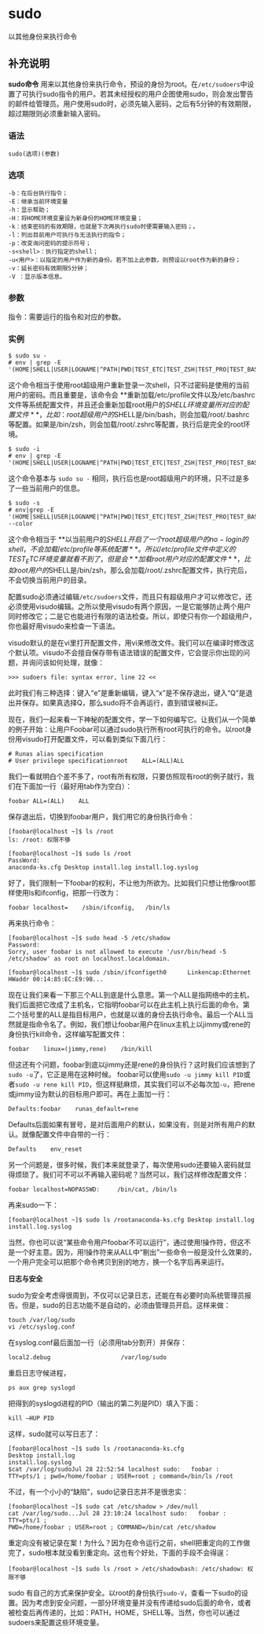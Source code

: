 sudo
===

以其他身份来执行命令

## 补充说明

**sudo命令** 用来以其他身份来执行命令，预设的身份为root。在`/etc/sudoers`中设置了可执行sudo指令的用户。若其未经授权的用户企图使用sudo，则会发出警告的邮件给管理员。用户使用sudo时，必须先输入密码，之后有5分钟的有效期限，超过期限则必须重新输入密码。

###  语法 

```shell
sudo(选项)(参数)
```

###  选项 

```shell
-b：在后台执行指令；
-E：继承当前环境变量
-h：显示帮助；
-H：将HOME环境变量设为新身份的HOME环境变量；
-k：结束密码的有效期限，也就是下次再执行sudo时便需要输入密码；。
-l：列出目前用户可执行与无法执行的指令；
-p：改变询问密码的提示符号；
-s<shell>：执行指定的shell；
-u<用户>：以指定的用户作为新的身份。若不加上此参数，则预设以root作为新的身份；
-v：延长密码有效期限5分钟；
-V ：显示版本信息。
```

###  参数 

指令：需要运行的指令和对应的参数。

###  实例 

```shell
$ sudo su -
# env | grep -E '(HOME|SHELL|USER|LOGNAME|^PATH|PWD|TEST_ETC|TEST_ZSH|TEST_PRO|TEST_BASH|TEST_HOME|SUDO)'
```

这个命令相当于使用root超级用户重新登录一次shell，只不过密码是使用的当前用户的密码。而且重要是，该命令会 **重新加载/etc/profile文件以及/etc/bashrc文件等系统配置文件，并且还会重新加载root用户的$SHELL环境变量所对应的配置文件** ，比如：root超级用户的$SHELL是/bin/bash，则会加载/root/.bashrc等配置。如果是/bin/zsh，则会加载/root/.zshrc等配置，执行后是完全的root环境。

```shell
$ sudo -i
# env | grep -E '(HOME|SHELL|USER|LOGNAME|^PATH|PWD|TEST_ETC|TEST_ZSH|TEST_PRO|TEST_BASH|TEST_HOME|SUDO)'
```

这个命令基本与 `sudo su -` 相同，执行后也是root超级用户的环境，只不过是多了一些当前用户的信息。

```shell
$ sudo -s
# env|grep -E '(HOME|SHELL|USER|LOGNAME|^PATH|PWD|TEST_ETC|TEST_ZSH|TEST_PRO|TEST_BASH|TEST_HOME|SUDO)'  --color
```

这个命令相当于 **以当前用户的$SHELL开启了一个root超级用户的no-login的shell，不会加载/etc/profile等系统配置** 。所以/etc/profile文件中定义的TEST_ETC环境变量就看不到了，但是会**加载root用户对应的配置文件**，比如root用户的$SHELL是/bin/zsh，那么会加载/root/.zshrc配置文件，执行完后，不会切换当前用户的目录。

配置sudo必须通过编辑`/etc/sudoers`文件，而且只有超级用户才可以修改它，还必须使用visudo编辑。之所以使用visudo有两个原因，一是它能够防止两个用户同时修改它；二是它也能进行有限的语法检查。所以，即使只有你一个超级用户，你也最好用visudo来检查一下语法。

visudo默认的是在vi里打开配置文件，用vi来修改文件。我们可以在编译时修改这个默认项。visudo不会擅自保存带有语法错误的配置文件，它会提示你出现的问题，并询问该如何处理，就像：

```shell
>>> sudoers file: syntax error, line 22 <<
```

此时我们有三种选择：键入“e”是重新编辑，键入“x”是不保存退出，键入“Q”是退出并保存。如果真选择Q，那么sudo将不会再运行，直到错误被纠正。

现在，我们一起来看一下神秘的配置文件，学一下如何编写它。让我们从一个简单的例子开始：让用户Foobar可以通过sudo执行所有root可执行的命令。以root身份用visudo打开配置文件，可以看到类似下面几行：

```shell
# Runas alias specification
# User privilege specificationroot    ALL=(ALL)ALL
```

我们一看就明白个差不多了，root有所有权限，只要仿照现有root的例子就行，我们在下面加一行（最好用tab作为空白）：

```shell
foobar ALL=(ALL)    ALL
```

保存退出后，切换到foobar用户，我们用它的身份执行命令：

```shell
[foobar@localhost ~]$ ls /root
ls: /root: 权限不够

[foobar@localhost ~]$ sudo ls /root
PassWord:
anaconda-ks.cfg Desktop install.log install.log.syslog
```

好了，我们限制一下foobar的权利，不让他为所欲为。比如我们只想让他像root那样使用ls和ifconfig，把那一行改为：

```shell
foobar localhost=    /sbin/ifconfig,   /bin/ls
```

再来执行命令：

```shell
[foobar@localhost ~]$ sudo head -5 /etc/shadow
Password:
Sorry, user foobar is not allowed to execute '/usr/bin/head -5 /etc/shadow' as root on localhost.localdomain.

[foobar@localhost ~]$ sudo /sbin/ifconfigeth0      Linkencap:Ethernet HWaddr 00:14:85:EC:E9:9B...
```

现在让我们来看一下那三个ALL到底是什么意思。第一个ALL是指网络中的主机，我们后面把它改成了主机名，它指明foobar可以在此主机上执行后面的命令。第二个括号里的ALL是指目标用户，也就是以谁的身份去执行命令。最后一个ALL当然就是指命令名了。例如，我们想让foobar用户在linux主机上以jimmy或rene的身份执行kill命令，这样编写配置文件：

```shell
foobar    linux=(jimmy,rene)    /bin/kill
```

但这还有个问题，foobar到底以jimmy还是rene的身份执行？这时我们应该想到了`sudo -u`了，它正是用在这种时候。 foobar可以使用`sudo -u jimmy kill PID`或者`sudo -u rene kill PID`，但这样挺麻烦，其实我们可以不必每次加`-u`，把rene或jimmy设为默认的目标用户即可。再在上面加一行：

```shell
Defaults:foobar    runas_default=rene
```

Defaults后面如果有冒号，是对后面用户的默认，如果没有，则是对所有用户的默认。就像配置文件中自带的一行：

```shell
Defaults    env_reset
```

另一个问题是，很多时候，我们本来就登录了，每次使用sudo还要输入密码就显得烦琐了。我们可不可以不再输入密码呢？当然可以，我们这样修改配置文件：

```shell
foobar localhost=NOPASSWD:     /bin/cat, /bin/ls
```

再来sudo一下：

```shell
[foobar@localhost ~]$ sudo ls /rootanaconda-ks.cfg Desktop install.log
install.log.syslog
```

当然，你也可以说“某些命令用户foobar不可以运行”，通过使用!操作符，但这不是一个好主意。因为，用!操作符来从ALL中“剔出”一些命令一般是没什么效果的，一个用户完全可以把那个命令拷贝到别的地方，换一个名字后再来运行。

 **日志与安全** 

sudo为安全考虑得很周到，不仅可以记录日志，还能在有必要时向系统管理员报告。但是，sudo的日志功能不是自动的，必须由管理员开启。这样来做：

```shell
touch /var/log/sudo
vi /etc/syslog.conf
```

在syslog.conf最后面加一行（必须用tab分割开）并保存：

```shell
local2.debug                    /var/log/sudo
```

重启日志守候进程，

```shell
ps aux grep syslogd
```

把得到的syslogd进程的PID（输出的第二列是PID）填入下面：

```shell
kill –HUP PID
```

这样，sudo就可以写日志了：

```shell
[foobar@localhost ~]$ sudo ls /rootanaconda-ks.cfg
Desktop install.log
install.log.syslog
$cat /var/log/sudoJul 28 22:52:54 localhost sudo:   foobar :
TTY=pts/1 ; pwd=/home/foobar ; USER=root ; command=/bin/ls /root
```

不过，有一个小小的“缺陷”，sudo记录日志并不是很忠实：

```shell
[foobar@localhost ~]$ sudo cat /etc/shadow > /dev/null
cat /var/log/sudo...Jul 28 23:10:24 localhost sudo:   foobar : TTY=pts/1 ;
PWD=/home/foobar ; USER=root ; COMMAND=/bin/cat /etc/shadow
```

重定向没有被记录在案！为什么？因为在命令运行之前，shell把重定向的工作做完了，sudo根本就没看到重定向。这也有个好处，下面的手段不会得逞：

```shell
[foobar@localhost ~]$ sudo ls /root > /etc/shadowbash: /etc/shadow: 权限不够
```

sudo 有自己的方式来保护安全。以root的身份执行`sudo-V`，查看一下sudo的设置。因为考虑到安全问题，一部分环境变量并没有传递给sudo后面的命令，或者被检查后再传递的，比如：PATH，HOME，SHELL等。当然，你也可以通过sudoers来配置这些环境变量。
